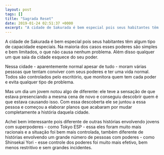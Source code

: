 ```yaml
---
layout: post
tags: []
title: "Sagrada Reset"
date: 2019-01-24 02:51:37 +0000
excerpt: "A cidade de Sakurada é bem especial pois seus habitantes têm algum tipo de capacidade especiais. Na maioria dos casos esses poderes são..."
---
```


A cidade de Sakurada é bem especial pois seus habitantes têm algum tipo de capacidade especiais. Na maioria dos casos esses poderes são simples e bem limitados, o que não causa nenhum problema. Além disso qualquer um que saia da cidade esquece do seu poder.

Nessa cidade - aparentemente normal apesar de tudo - moram várias pessoas que tentam conviver com seus poderes e ter uma vida normal. Todos são controlados pelo escritório, que monitora quem tem cada poder e evita qualquer tipo de problema.

Mas um dia um jovem notou algo de diferente: ele teve a sensação de que estava presenciando a mesma cena de novo e conseguiu descobrir quem é que estava causando isso. Com essa descoberta ele se juntou a essa pessoa e começou a elaborar planos que acabaram por mudar completamente a história daquela cidade.

Achei bem interessante pois diferente de outras histórias envolvendo jovens com superpoderes - como Tokyo ESP - essa eles foram muito mais racionais e a situação foi bem mais controlada, também diferente de histórias envolvendo um grande número de pessoas com poderes - como Shinsekai Yori - esse controle dos poderes foi muito mais efetivo, bem menos restritivo e sem grandes incidentes.